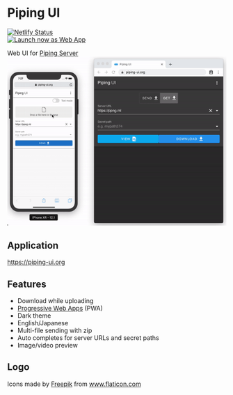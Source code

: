 # Piping UI
[![Netlify Status](https://api.netlify.com/api/v1/badges/7c9ee3e6-ade3-4032-bac0-3a3ed25ae3e6/deploy-status)](https://app.netlify.com/sites/piping-ui/deploys)  
<a href="https://piping-ui.org"><img src="https://user-images.githubusercontent.com/9122190/28998409-c5bf7362-7a00-11e7-9b63-db56694522e7.png" alt="Launch now as Web App" height="48"></a>

Web UI for [Piping Server](https://github.com/nwtgck/piping-server)  
![Piping UI - iPhone to UI](doc_assets/iphone-to-ui.gif)

## Application
<https://piping-ui.org>

## Features

- Download while uploading
- [Progressive Web Apps](https://developers.google.com/web/progressive-web-apps) (PWA)
- Dark theme
- English/Japanese
- Multi-file sending with zip
- Auto completes for server URLs and secret paths
- Image/video preview

## Logo
<div>Icons made by <a href="https://www.flaticon.com/authors/freepik" title="Freepik">Freepik</a> from <a href="https://www.flaticon.com/" title="Flaticon">www.flaticon.com</a></div>
